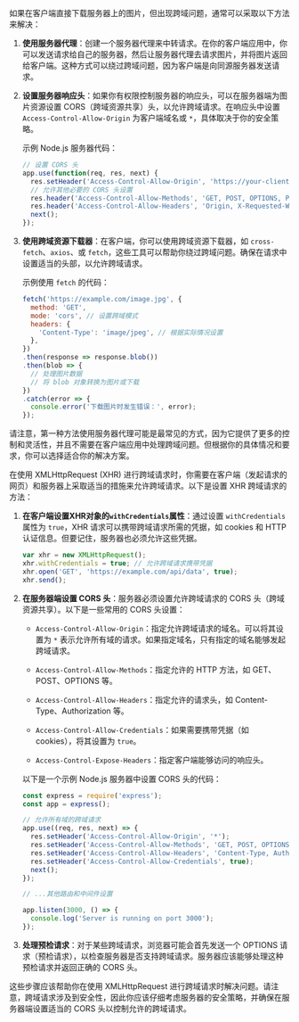 如果在客户端直接下载服务器上的图片，但出现跨域问题，通常可以采取以下方法来解决：

1. **使用服务器代理**：创建一个服务器代理来中转请求。在你的客户端应用中，你可以发送请求给自己的服务器，然后让服务器代理去请求图片，并将图片返回给客户端。这种方式可以绕过跨域问题，因为客户端是向同源服务器发送请求。

2. **设置服务器响应头**：如果你有权限控制服务器的响应头，可以在服务器端为图片资源设置 CORS（跨域资源共享）头，以允许跨域请求。在响应头中设置 `Access-Control-Allow-Origin` 为客户端域名或 `*`，具体取决于你的安全策略。

   示例 Node.js 服务器代码：

   ```javascript
   // 设置 CORS 头
   app.use(function(req, res, next) {
     res.setHeader('Access-Control-Allow-Origin', 'https://your-client-domain.com');
     // 允许其他必要的 CORS 头设置
     res.header('Access-Control-Allow-Methods', 'GET, POST, OPTIONS, PUT, PATCH, DELETE');
     res.header('Access-Control-Allow-Headers', 'Origin, X-Requested-With, Content-Type, Accept');
     next();
   });
   ```

3. **使用跨域资源下载器**：在客户端，你可以使用跨域资源下载器，如 `cross-fetch`、`axios`、或 `fetch`，这些工具可以帮助你绕过跨域问题。确保在请求中设置适当的头部，以允许跨域请求。

   示例使用 `fetch` 的代码：

   ```javascript
   fetch('https://example.com/image.jpg', {
     method: 'GET',
     mode: 'cors', // 设置跨域模式
     headers: {
       'Content-Type': 'image/jpeg', // 根据实际情况设置
     },
   })
   .then(response => response.blob())
   .then(blob => {
     // 处理图片数据
     // 将 blob 对象转换为图片或下载
   })
   .catch(error => {
     console.error('下载图片时发生错误：', error);
   });
   ```

请注意，第一种方法使用服务器代理可能是最常见的方式，因为它提供了更多的控制和灵活性，并且不需要在客户端应用中处理跨域问题。但根据你的具体情况和要求，你可以选择适合你的解决方案。




在使用 XMLHttpRequest (XHR) 进行跨域请求时，你需要在客户端（发起请求的网页）和服务器上采取适当的措施来允许跨域请求。以下是设置 XHR 跨域请求的方法：

1. **在客户端设置XHR对象的`withCredentials`属性**：通过设置 `withCredentials` 属性为 `true`，XHR 请求可以携带跨域请求所需的凭据，如 cookies 和 HTTP 认证信息。但要记住，服务器也必须允许这些凭据。

   ```javascript
   var xhr = new XMLHttpRequest();
   xhr.withCredentials = true; // 允许跨域请求携带凭据
   xhr.open('GET', 'https://example.com/api/data', true);
   xhr.send();
   ```

2. **在服务器端设置 CORS 头**：服务器必须设置允许跨域请求的 CORS 头（跨域资源共享）。以下是一些常用的 CORS 头设置：

   - `Access-Control-Allow-Origin`：指定允许跨域请求的域名。可以将其设置为 `*` 表示允许所有域的请求。如果指定域名，只有指定的域名能够发起跨域请求。

   - `Access-Control-Allow-Methods`：指定允许的 HTTP 方法，如 GET、POST、OPTIONS 等。

   - `Access-Control-Allow-Headers`：指定允许的请求头，如 Content-Type、Authorization 等。

   - `Access-Control-Allow-Credentials`：如果需要携带凭据（如 cookies），将其设置为 `true`。

   - `Access-Control-Expose-Headers`：指定客户端能够访问的响应头。

   以下是一个示例 Node.js 服务器中设置 CORS 头的代码：

   ```javascript
   const express = require('express');
   const app = express();

   // 允许所有域的跨域请求
   app.use((req, res, next) => {
     res.setHeader('Access-Control-Allow-Origin', '*');
     res.setHeader('Access-Control-Allow-Methods', 'GET, POST, OPTIONS');
     res.setHeader('Access-Control-Allow-Headers', 'Content-Type, Authorization');
     res.setHeader('Access-Control-Allow-Credentials', true);
     next();
   });

   // ...其他路由和中间件设置

   app.listen(3000, () => {
     console.log('Server is running on port 3000');
   });
   ```

3. **处理预检请求**：对于某些跨域请求，浏览器可能会首先发送一个 OPTIONS 请求（预检请求），以检查服务器是否支持跨域请求。服务器应该能够处理这种预检请求并返回正确的 CORS 头。

这些步骤应该帮助你在使用 XMLHttpRequest 进行跨域请求时解决问题。请注意，跨域请求涉及到安全性，因此你应该仔细考虑服务器的安全策略，并确保在服务器端设置适当的 CORS 头以控制允许的跨域请求。
